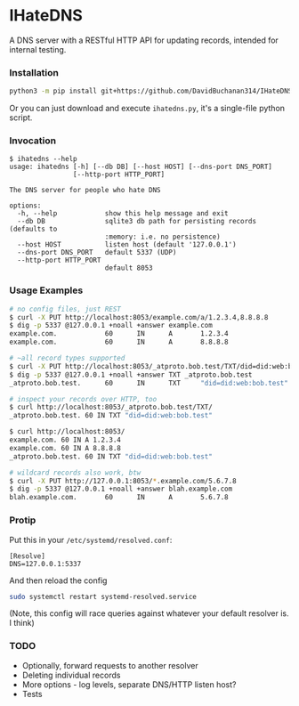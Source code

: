 # IHateDNS

A DNS server with a RESTful HTTP API for updating records, intended for internal testing.

### Installation

```sh
python3 -m pip install git+https://github.com/DavidBuchanan314/IHateDNS
```

Or you can just download and execute `ihatedns.py`, it's a single-file python script.

### Invocation

```
$ ihatedns --help
usage: ihatedns [-h] [--db DB] [--host HOST] [--dns-port DNS_PORT]
                [--http-port HTTP_PORT]

The DNS server for people who hate DNS

options:
  -h, --help            show this help message and exit
  --db DB               sqlite3 db path for persisting records (defaults to
                        :memory: i.e. no persistence)
  --host HOST           listen host (default '127.0.0.1')
  --dns-port DNS_PORT   default 5337 (UDP)
  --http-port HTTP_PORT
                        default 8053
```

### Usage Examples

```sh
# no config files, just REST
$ curl -X PUT http://localhost:8053/example.com/a/1.2.3.4,8.8.8.8
$ dig -p 5337 @127.0.0.1 +noall +answer example.com
example.com.            60      IN      A       1.2.3.4
example.com.            60      IN      A       8.8.8.8

# ~all record types supported
$ curl -X PUT http://localhost:8053/_atproto.bob.test/TXT/did=did:web:bob.test
$ dig -p 5337 @127.0.0.1 +noall +answer TXT _atproto.bob.test
_atproto.bob.test.      60      IN      TXT     "did=did:web:bob.test"

# inspect your records over HTTP, too
$ curl http://localhost:8053/_atproto.bob.test/TXT/
_atproto.bob.test. 60 IN TXT "did=did:web:bob.test"

$ curl http://localhost:8053/
example.com. 60 IN A 1.2.3.4
example.com. 60 IN A 8.8.8.8
_atproto.bob.test. 60 IN TXT "did=did:web:bob.test"

# wildcard records also work, btw
$ curl -X PUT http://127.0.0.1:8053/*.example.com/5.6.7.8
$ dig -p 5337 @127.0.0.1 +noall +answer blah.example.com
blah.example.com.       60      IN      A       5.6.7.8
```

### Protip

Put this in your `/etc/systemd/resolved.conf`:
```
[Resolve]
DNS=127.0.0.1:5337
```
And then reload the config
```sh
sudo systemctl restart systemd-resolved.service
```

(Note, this config will race queries against whatever your default resolver is. I think)

### TODO

- Optionally, forward requests to another resolver
- Deleting individual records
- More options - log levels, separate DNS/HTTP listen host?
- Tests

